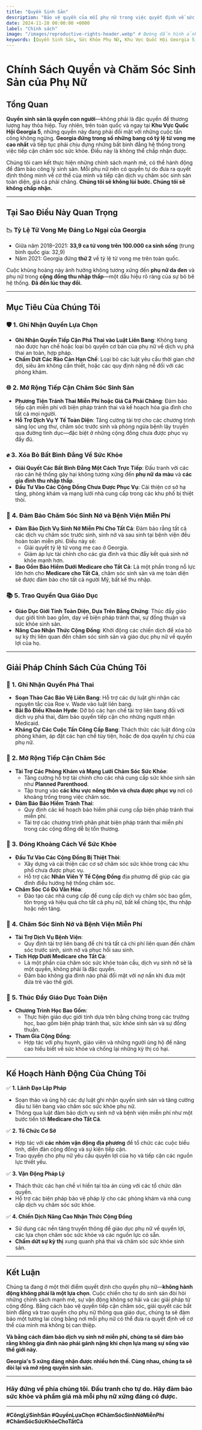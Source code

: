 ```yaml
---
title: "Quyền Sinh Sản"
description: "Bảo vệ quyền của mỗi phụ nữ trong việc quyết định về sức khỏe của bản thân và đảm bảo tiếp cận dịch vụ chăm sóc sinh sản toàn diện mà không có rào cản"
date: 2024-11-28 00:00:00 +0000
label: "Chính sách"
image: "/images/reproductive-rights-header.webp" # Đường dẫn hình ảnh đã được cập nhật cho phù hợp
keywords: [Quyền Sinh Sản, Sức Khỏe Phụ Nữ, Khu Vực Quốc Hội Georgia 5, Tiếp Cận Chăm Sóc Sức Khỏe, Chăm Sóc Sinh Sản, Chính Sách cho Phụ Nữ, Chăm Sóc Sức Khỏe Đầy Đủ, Quyền Phụ Nữ, Luật Liên Bang, Công Bằng Sức Khỏe]
---
```


# Chính Sách Quyền và Chăm Sóc Sinh Sản của Phụ Nữ

## Tổng Quan

**Quyền sinh sản là quyền con người**—không phải là đặc quyền để thương lượng hay thỏa hiệp. Tuy nhiên, trên toàn quốc và ngay tại **Khu Vực Quốc Hội Georgia 5**, những quyền này đang phải đối mặt với những cuộc tấn công không ngừng. **Georgia đứng trong số những bang có tỷ lệ tử vong mẹ cao nhất** và tiếp tục phải chịu đựng những bất bình đẳng hệ thống trong việc tiếp cận chăm sóc sức khỏe. Điều này là không thể chấp nhận được.

Chúng tôi cam kết thực hiện những chính sách mạnh mẽ, có thể hành động để đảm bảo công lý sinh sản. Mỗi phụ nữ nên có quyền tự do đưa ra quyết định thông minh về cơ thể của mình và tiếp cận dịch vụ chăm sóc sinh sản toàn diện, giá cả phải chăng. **Chúng tôi sẽ không lùi bước. Chúng tôi sẽ không chấp nhận.**

---

## **Tại Sao Điều Này Quan Trọng**

### 📉 **Tỷ Lệ Tử Vong Mẹ Đáng Lo Ngại của Georgia**
- Giữa năm 2018–2021: **33,9 ca tử vong trên 100.000 ca sinh sống** (trung bình quốc gia: 32,9)
- Năm 2021: Georgia đứng **thứ 2** về tỷ lệ tử vong mẹ trên toàn quốc.

Cuộc khủng hoảng này ảnh hưởng không tương xứng đến **phụ nữ da đen** và phụ nữ trong **cộng đồng thu nhập thấp**—một dấu hiệu rõ ràng của sự bỏ bê hệ thống. **Đã đến lúc thay đổi.**

---

## Mục Tiêu Của Chúng Tôi

### 🛡️ **1. Ghi Nhận Quyền Lựa Chọn**
- **Ghi Nhận Quyền Tiếp Cận Phá Thai vào Luật Liên Bang**: Không bang nào được hạn chế hoặc loại bỏ quyền cơ bản của phụ nữ về dịch vụ phá thai an toàn, hợp pháp.
- **Chấm Dứt Các Rào Cản Hạn Chế**: Loại bỏ các luật yêu cầu thời gian chờ đợi, siêu âm không cần thiết, hoặc các quy định nặng nề đối với các phòng khám.

### 🌐 **2. Mở Rộng Tiếp Cận Chăm Sóc Sinh Sản**
- **Phương Tiện Tránh Thai Miễn Phí hoặc Giá Cả Phải Chăng**: Đảm bảo tiếp cận miễn phí với biện pháp tránh thai và kế hoạch hóa gia đình cho tất cả mọi người.
- **Hỗ Trợ Dịch Vụ Y Tế Toàn Diện**: Tăng cường tài trợ cho các chương trình sàng lọc ung thư, chăm sóc trước sinh và phòng ngừa bệnh lây truyền qua đường tình dục—đặc biệt ở những cộng đồng chưa được phục vụ đầy đủ.

### ✊ **3. Xóa Bỏ Bất Bình Đẳng Về Sức Khỏe**
- **Giải Quyết Các Bất Bình Đẳng Một Cách Trực Tiếp**: Đấu tranh với các rào cản hệ thống gây hại không tương xứng đến **phụ nữ da màu** và **các gia đình thu nhập thấp**.
- **Đầu Tư Vào Các Cộng Đồng Chưa Được Phục Vụ**: Cải thiện cơ sở hạ tầng, phòng khám và mạng lưới nhà cung cấp trong các khu phố bị thiệt thòi.

### 🏥 **4. Đảm Bảo Chăm Sóc Sinh Nở và Bệnh Viện Miễn Phí**
- **Đảm Bảo Dịch Vụ Sinh Nở Miễn Phí Cho Tất Cả**: Đảm bảo rằng tất cả các dịch vụ chăm sóc trước sinh, sinh nở và sau sinh tại bệnh viện đều hoàn toàn miễn phí. Điều này sẽ:
  - Giải quyết tỷ lệ tử vong mẹ cao ở Georgia.
  - Giảm áp lực tài chính cho các gia đình và thúc đẩy kết quả sinh nở khỏe mạnh hơn.
- **Bao Gồm Bảo Hiểm Dưới Medicare cho Tất Cả**: Là một phần trong nỗ lực lớn hơn cho **Medicare cho Tất Cả**, chăm sóc sinh sản và mẹ toàn diện sẽ được đảm bảo cho tất cả người Mỹ, bất kể thu nhập.

### 📚 **5. Trao Quyền Qua Giáo Dục**
- **Giáo Dục Giới Tính Toàn Diện, Dựa Trên Bằng Chứng**: Thúc đẩy giáo dục giới tính bao gồm, dạy về biện pháp tránh thai, sự đồng thuận và sức khỏe sinh sản.
- **Nâng Cao Nhận Thức Cộng Đồng**: Khởi động các chiến dịch để xóa bỏ sự kỳ thị liên quan đến chăm sóc sinh sản và giáo dục phụ nữ về quyền lợi của họ.

---

## **Giải Pháp Chính Sách Của Chúng Tôi**

### 🔷 **1. Ghi Nhận Quyền Phá Thai**
- **Soạn Thảo Các Bảo Vệ Liên Bang**: Hỗ trợ các dự luật ghi nhận các nguyên tắc của Roe v. Wade vào luật liên bang.
- **Bãi Bỏ Điều Khoản Hyde**: Dỡ bỏ các hạn chế tài trợ liên bang đối với dịch vụ phá thai, đảm bảo quyền tiếp cận cho những người nhận Medicaid.
- **Kháng Cự Các Cuộc Tấn Công Cấp Bang**: Thách thức các luật đóng cửa phòng khám, áp đặt các hạn chế tùy tiện, hoặc đe dọa quyền tự chủ của phụ nữ.

### 🔷 **2. Mở Rộng Tiếp Cận Chăm Sóc**
- **Tài Trợ Các Phòng Khám và Mạng Lưới Chăm Sóc Sức Khỏe**:
  - Tăng cường hỗ trợ tài chính cho các nhà cung cấp sức khỏe sinh sản như **Planned Parenthood**.
  - Tập trung vào **các khu vực nông thôn và chưa được phục vụ** nơi có khoảng trống trong việc chăm sóc.
- **Đảm Bảo Bảo Hiểm Tránh Thai**:
  - Quy định các kế hoạch bảo hiểm phải cung cấp biện pháp tránh thai miễn phí.
  - Tài trợ các chương trình phân phát biện pháp tránh thai miễn phí trong các cộng đồng dễ bị tổn thương.

### 🔷 **3. Đóng Khoảng Cách Về Sức Khỏe**
- **Đầu Tư Vào Các Cộng Đồng Bị Thiệt Thòi**:
  - Xây dựng và cải thiện các cơ sở chăm sóc sức khỏe trong các khu phố chưa được phục vụ.
  - Hỗ trợ các **Nhân Viên Y Tế Cộng Đồng** địa phương để giúp các gia đình điều hướng hệ thống chăm sóc.
- **Chăm Sóc Có Đủ Văn Hóa**:
  - Đào tạo các nhà cung cấp để cung cấp dịch vụ chăm sóc bao gồm, tôn trọng và hiệu quả cho tất cả phụ nữ, bất kể chủng tộc, thu nhập hoặc nền tảng.

### 🔷 **4. Chăm Sóc Sinh Nở và Bệnh Viện Miễn Phí**
- **Tài Trợ Dịch Vụ Bệnh Viện**:
  - Quy định tài trợ liên bang để chi trả tất cả chi phí liên quan đến chăm sóc trước sinh, sinh nở và phục hồi sau sinh.
- **Tích Hợp Dưới Medicare cho Tất Cả**:
  - Là một phần của chăm sóc sức khỏe toàn cầu, dịch vụ sinh nở sẽ là một quyền, không phải là đặc quyền.
  - Đảm bảo không gia đình nào phải đối mặt với nợ nần khi đưa một đứa trẻ vào thế giới.

### 🔷 **5. Thúc Đẩy Giáo Dục Toàn Diện**
- **Chương Trình Học Bao Gồm**:
  - Thực hiện giáo dục giới tính dựa trên bằng chứng trong các trường học, bao gồm biện pháp tránh thai, sức khỏe sinh sản và sự đồng thuận.
- **Tham Gia Cộng Đồng**:
  - Hợp tác với phụ huynh, giáo viên và những người ủng hộ để nâng cao hiểu biết về sức khỏe và chống lại những kỳ thị có hại.

---

## **Kế Hoạch Hành Động Của Chúng Tôi**

✅ **1. Lãnh Đạo Lập Pháp**
- Soạn thảo và ủng hộ các dự luật ghi nhận quyền sinh sản và tăng cường đầu tư liên bang vào chăm sóc sức khỏe phụ nữ.
- Thông qua luật đảm bảo dịch vụ sinh nở và bệnh viện miễn phí như một bước tiến tới **Medicare cho Tất Cả**.

✅ **2. Tổ Chức Cơ Sở**
- Hợp tác với **các nhóm vận động địa phương** để tổ chức các cuộc biểu tình, diễn đàn cộng đồng và sự kiện tiếp cận.
- Trao quyền cho phụ nữ yêu cầu quyền lợi của họ và tiếp cận các nguồn lực thiết yếu.

✅ **3. Vận Động Pháp Lý**
- Thách thức các hạn chế vi hiến tại tòa án cùng với các tổ chức dân quyền.
- Hỗ trợ các biện pháp bảo vệ pháp lý cho các phòng khám và nhà cung cấp dịch vụ chăm sóc sức khỏe.

✅ **4. Chiến Dịch Nâng Cao Nhận Thức Cộng Đồng**
- Sử dụng các nền tảng truyền thông để giáo dục phụ nữ về quyền lợi, các lựa chọn chăm sóc sức khỏe và các nguồn lực có sẵn.
- **Chấm dứt sự kỳ thị** xung quanh phá thai và chăm sóc sức khỏe sinh sản.

---

## Kết Luận

Chúng ta đang ở một thời điểm quyết định cho quyền phụ nữ—**không hành động không phải là một lựa chọn**. Cuộc chiến cho tự do sinh sản đòi hỏi những chính sách mạnh mẽ, sự vận động không sợ hãi và các giải pháp từ cộng đồng. Bằng cách bảo vệ quyền tiếp cận chăm sóc, giải quyết các bất bình đẳng và trao quyền cho phụ nữ thông qua giáo dục, chúng ta sẽ đảm bảo một tương lai công bằng nơi mỗi phụ nữ có thể đưa ra quyết định về cơ thể của mình mà không bị can thiệp.

**Và bằng cách đảm bảo dịch vụ sinh nở miễn phí, chúng ta sẽ đảm bảo rằng không gia đình nào phải gánh nặng khi chọn lựa mang sự sống vào thế giới này.**

**Georgia's 5 xứng đáng nhận được nhiều hơn thế. Cùng nhau, chúng ta sẽ đòi lại và mở rộng quyền sinh sản.**  

---

### **Hãy đứng về phía chúng tôi. Đấu tranh cho tự do. Hãy đảm bảo sức khỏe và phẩm giá mà mỗi phụ nữ xứng đáng có được.**

---
**#CôngLýSinhSản #QuyềnLựaChọn #ChămSócSinhNởMiễnPhí #ChămSócSứcKhỏeChoTấtCả**